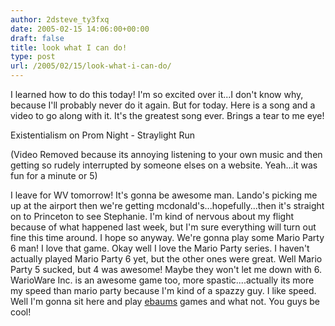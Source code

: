 ```yaml
---
author: 2dsteve_ty3fxq
date: 2005-02-15 14:06:00+00:00
draft: false
title: look what I can do!
type: post
url: /2005/02/15/look-what-i-can-do/
---
```


I learned how to do this today! I'm so excited over it...I don't know why, because I'll probably never do it again. But for today. Here is a song and a video to go along with it. It's the greatest song ever. Brings a tear to me eye!

Existentialism on Prom Night - Straylight Run

(Video Removed because its annoying listening to your own music and then getting so rudely interrupted by someone elses on a website. Yeah...it was fun for a minute or 5)

I leave for WV tomorrow! It's gonna be awesome man. Lando's picking me up at the airport then we're getting mcdonald's...hopefully...then it's straight on to Princeton to see Stephanie. I'm kind of nervous about my flight because of what happened last week, but I'm sure everything will turn out fine this time around. I hope so anyway. We're gonna play some Mario Party 6 man! I love that game. Okay well I love the Mario Party series. I haven't actually played Mario Party 6 yet, but the other ones were great. Well Mario Party 5 sucked, but 4 was awesome! Maybe they won't let me down with 6. WarioWare Inc. is an awesome game too, more spastic....actually its more my speed than mario party because I'm kind of a spazzy guy. I like speed.
Well I'm gonna sit here and play [ebaums](http://www.ebaumsworld.com/) games and what not. You guys be cool!
